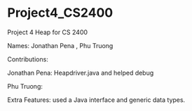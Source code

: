 # Project4_CS2400
 Project 4 Heap for CS 2400

Names: Jonathan Pena , Phu Truong

Contributions:

Jonathan Pena: Heapdriver.java and helped debug

Phu Truong:

Extra Features: used  a Java interface and generic data types.
